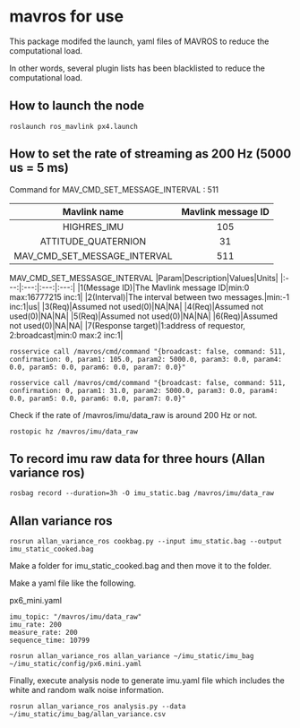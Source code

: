 # mavros for use

This package modifed the launch, yaml files of MAVROS to reduce the computational load.

In other words, several plugin lists has been blacklisted to reduce the computational load.

## How to launch the node

```
roslaunch ros_mavlink px4.launch
```

## How to set the rate of streaming as 200 Hz (5000 us = 5 ms)

Command for MAV_CMD_SET_MESSAGE_INTERVAL : 511

|Mavlink name|Mavlink message ID|
|:---:|:---:|
|HIGHRES_IMU|105|
|ATTITUDE_QUATERNION|31|
|MAV_CMD_SET_MESSAGE_INTERVAL|511|

MAV_CMD_SET_MESSASGE_INTERVAL
|Param|Description|Values|Units|
|:---:|:---:|:---:|:---:|
|1(Message ID)|The Mavlink message ID|min:0 max:16777215 inc:1|
|2(Interval)|The interval between two messages.|min:-1 inc:1|us|
|3(Req)|Assumed not used(0)|NA|NA|
|4(Req)|Assumed not used(0)|NA|NA|
|5(Req)|Assumed not used(0)|NA|NA|
|6(Req)|Assumed not used(0)|NA|NA|
|7(Response target)|1:address of requestor, 2:broadcast|min:0 max:2 inc:1|

```
rosservice call /mavros/cmd/command "{broadcast: false, command: 511, confirmation: 0, param1: 105.0, param2: 5000.0, param3: 0.0, param4: 0.0, param5: 0.0, param6: 0.0, param7: 0.0}"
```

```
rosservice call /mavros/cmd/command "{broadcast: false, command: 511, confirmation: 0, param1: 31.0, param2: 5000.0, param3: 0.0, param4: 0.0, param5: 0.0, param6: 0.0, param7: 0.0}"
```

Check if the rate of /mavros/imu/data_raw is around 200 Hz or not.

```
rostopic hz /mavros/imu/data_raw
```

## To record imu raw data for three hours (Allan variance ros)

```
rosbag record --duration=3h -O imu_static.bag /mavros/imu/data_raw
```

## Allan variance ros

```
rosrun allan_variance_ros cookbag.py --input imu_static.bag --output imu_static_cooked.bag
```

Make a folder for imu_static_cooked.bag and then move it to the folder.

Make a yaml file like the following.

px6_mini.yaml

```
imu_topic: "/mavros/imu/data_raw"
imu_rate: 200
measure_rate: 200
sequence_time: 10799
```

```
rosrun allan_variance_ros allan_variance ~/imu_static/imu_bag ~/imu_static/config/px6.mini.yaml
```

Finally, execute analysis node to generate imu.yaml file which includes the white and random walk noise information.

```
rosrun allan_variance_ros analysis.py --data ~/imu_static/imu_bag/allan_variance.csv
```
